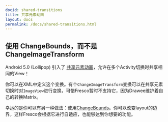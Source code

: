```yaml
---
docid: shared-transitions
title: 共享元素动画
layout: docs
permalink: /docs/shared-transitions.html
---
```


## 使用 ChangeBounds，而不是ChangeImageTransform

Android 5.0 (Lollipop) 引入了 [共享元素动画](http://developer.android.com/training/material/animations.html#Transitions)，允许在多个Activity切换时共享相同的View！

你可以在XML中定义这个变换。有个`ChangeImageTransform`变换可以在共享元素切换时对`ImageView`进行变换，可惜Fresco暂时不支持它，因为Drawee维护着自己的转换Matrix。

幸运的是你可以有另一种做法：使用[ChangeBounds](http://developer.android.com/reference/android/transition/ChangeBounds.html)。你可以改变layout的边界，这样Fresco会根据它进行自适应，也能够达到你想要的功能。